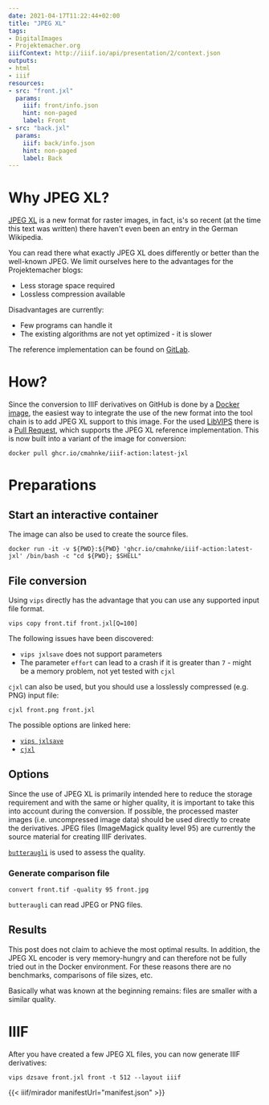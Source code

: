 ```yaml
---
date: 2021-04-17T11:22:44+02:00
title: "JPEG XL"
tags:
- DigitalImages
- Projektemacher.org
iiifContext: http://iiif.io/api/presentation/2/context.json
outputs:
- html
- iiif
resources:
- src: "front.jxl"
  params:
    iiif: front/info.json
    hint: non-paged
    label: Front
- src: "back.jxl"
  params:
    iiif: back/info.json
    hint: non-paged
    label: Back
---
```


# Why JPEG XL?
[JPEG XL](https://en.wikipedia.org/wiki/JPEG_XL) is a new format for raster images, in fact, is's so recent (at the time this text was written) there haven't even been an entry in the German Wikipedia.

You can read there what exactly JPEG XL does differently or better than the well-known JPEG. We limit ourselves here to the advantages for the Projektemacher blogs:
* Less storage space required
* Lossless compression available

Disadvantages are currently:
* Few programs can handle it
* The existing algorithms are not yet optimized - it is slower

The reference implementation can be found on [GitLab](https://gitlab.com/wg1/jpeg-xl).

# How?

Since the conversion to IIIF derivatives on GitHub is done by a [Docker image](https://github.com/cmahnke/iiif-action), the easiest way to integrate the use of the new format into the tool chain is to add JPEG XL support to this image. For the used [LibVIPS](https://github.com/libvips/libvips) there is a [Pull Request](https://github.com/libvips/libvips/pull/2181), which supports the JPEG XL reference implementation. This is now built into a variant of the image for conversion:

```
docker pull ghcr.io/cmahnke/iiif-action:latest-jxl
```

# Preparations

## Start an interactive container

The image can also be used to create the source files.

```
docker run -it -v ${PWD}:${PWD} 'ghcr.io/cmahnke/iiif-action:latest-jxl' /bin/bash -c "cd ${PWD}; $SHELL"
```

## File conversion

Using `vips` directly has the advantage that you can use any supported input file format.

```
vips copy front.tif front.jxl[Q=100]
```

The following issues have been discovered:

* `vips jxlsave` does not support parameters
* The parameter `effort` can lead to a crash if it is greater than `7` - might be a memory problem, not yet tested with `cjxl`

`cjxl` can also be used, but you should use a losslessly compressed (e.g. PNG) input file:

```
cjxl front.png front.jxl
```

The possible options are linked here:
* [`vips jxlsave`](https://github.com/libvips/libvips/blob/add-jxl/libvips/foreign/jxlsave.c)
* [`cjxl`](https://gitlab.com/wg1/jpeg-xl/-/blob/master/doc/man/cjxl.txt)

## Options

Since the use of JPEG XL is primarily intended here to reduce the storage requirement and with the same or higher quality, it is important to take this into account during the conversion. If possible, the processed master images (i.e. uncompressed image data) should be used directly to create the derivatives. JPEG files (ImageMagick quality level 95) are currently the source material for creating IIIF derivates.

[`butteraugli`](https://github.com/google/butteraugli) is used to assess the quality.

### Generate comparison file

```
convert front.tif -quality 95 front.jpg
```

`butteraugli` can read JPEG or PNG files.

## Results

This post does not claim to achieve the most optimal results. In addition, the JPEG XL encoder is very memory-hungry and can therefore not be fully tried out in the Docker environment. For these reasons there are no benchmarks, comparisons of file sizes, etc.

Basically what was known at the beginning remains: files are smaller with a similar quality.

# IIIF

After you have created a few JPEG XL files, you can now generate IIIF derivatives:

```
vips dzsave front.jxl front -t 512 --layout iiif
```

{{< iiif/mirador manifestUrl="manifest.json" >}}
